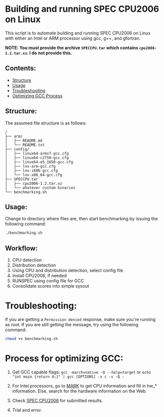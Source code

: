 Building and running SPEC CPU2006 on Linux
==========================================

This script is to automate building and running SPEC CPU2006 on Linux with either an Intel or ARM processor using gcc, g++, and gfortran.


**NOTE: You must provide the archive `SPECCPU.tar` which contains `cpu2006-1.2.tar.xz`. I do not provide this.**


Contents:
---------

+ [Structure](#structure)
+ [Usage](#useage)
+ [Troubleshooting](#troubleshooting)
+ [Optimizing GCC Process](#process-for-optimizing-gcc)


Structure:
----------

The assumed file structure is as follows:

```
/
├── arm/
│   ├── README.md
│   └── README.txt
├── config/
│   ├── linux64-armv7-gcc.cfg
│   ├── linux64-c2750-gcc.cfg
│   ├── linux64-e5_1650-gcc.cfg
│   ├── lnx-arm-gcc.cfg
│   ├── lnx-i686-gcc.cfg
│   └── lnx-x86_64-gcc.cfg
├── SPECCPU.tar
│   ├── cpu2006-1.2.tar.xz
│   └── whatever custom binaries
└── benchmarking.sh
```

Usage:
------

Change to directory where files are, then start benchmarking by issuing the following 
command:

```bash
./benchmarking.sh
```


Workflow:
---------

1. CPU detection
2. Distribution detection
3. Using CPU and distribution detection, select config file
4. Install CPU2006, if needed
5. RUNSPEC using config file for GCC
6. Consolidate scores into simple sysout


Troubleshooting:
================

If you are getting a `Permission denied` response, make sure you're running as root. 
If you are still getting the message, try using the following command:

```bash
chmod +x benchmarking.sh
```


Process for optimizing GCC:
===========================

1. Get GCC capable flags: `gcc -march=native -Q --help=target` or `echo "int main {return 0;}" | gcc [OPTIONS] -x c -v -Q -`

2. For Intel processors, go to [MARK](http://mark.intel.com/) to get CPU information and fill in hw_* information. Else, search for the hardware information on the Web.

3. Check [SPEC CPU2006](http://www.spec.org/cgi-bin/osgresults?conf=rint2006) for submitted results.

4. Trial and error.
